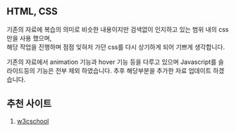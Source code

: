 ## HTML, CSS
기존의 자료에 복습의 의미로 비슷한 내용이지만 검색없이 인지하고 있는 범위 내의 css만을 사용 했으며, <br>해당 작업을 진행하며 점점 잊혀저 가던 css를 다시 상기하게 되어 기쁘게 생각합니다.

기존의 자료에서 animation 기능과 hover 기능 등을 다루고 있으며 Javascript를 슬라이드등의 기능은 전부 제외 하였습니다. 추후 해당부분을 추가한 자료 업데이트 하겠습니다.

## 추천 사이트
1. [w3cschool](https://www.w3schools.com/)
